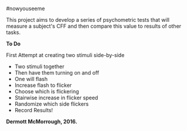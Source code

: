 #nowyouseeme

This project aims to develop a series of psychometric tests that will measure a subject's CFF and then compare this value to results of other tasks.

**To Do**

First Attempt at creating two stimuli side-by-side
* Two stimuli together
* Then have them turning on and off
* One will flash
* Increase flash to flicker
* Choose which is flickering
* Stairwise increase in flicker speed
* Randomize which side flickers
* Record Results!

**Dermott McMorrough, 2016.**

